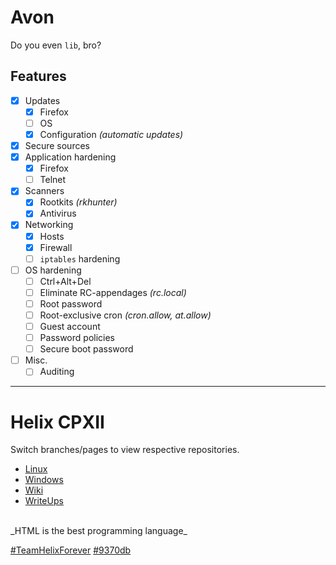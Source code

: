 # Avon
Do you even `lib`, bro?

## Features
- [x] Updates
  - [x] Firefox
  - [ ] OS
  - [x] Configuration _(automatic updates)_
- [x] Secure sources
- [x] Application hardening
  - [x] Firefox
  - [ ] Telnet
- [x] Scanners
  - [x] Rootkits _(rkhunter)_
  - [x] Antivirus
- [x] Networking
  - [x] Hosts
  - [x] Firewall
  - [ ] `iptables` hardening
- [ ] OS hardening
  - [ ] Ctrl+Alt+Del
  - [ ] Eliminate RC-appendages _(rc.local)_
  - [ ] Root password
  - [ ] Root-exclusive cron _(cron.allow, at.allow)_
  - [ ] Guest account
  - [ ] Password policies
  - [ ] Secure boot password
- [ ] Misc.
  - [ ] Auditing

***

# Helix CPXII
Switch branches/pages to view respective repositories.
* [Linux](https://github.com/Cutwow/CPXII-Team-Helix/tree/linux)
* [Windows](https://github.com/Cutwow/CPXII-Team-Helix/tree/windows)
* [Wiki](https://github.com/Cutwow/CPXII-Team-Helix/wiki)
* [WriteUps](https://github.com/Cutwow/CPXII-Team-Helix/projects)
<br>
_HTML is the best programming language_

[#TeamHelixForever](http://teamhelix.me)
[#9370db](http://9370db.me)
